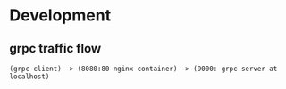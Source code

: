 # Development

## grpc traffic flow

```text
(grpc client) -> (8080:80 nginx container) -> (9000: grpc server at localhost)
```
